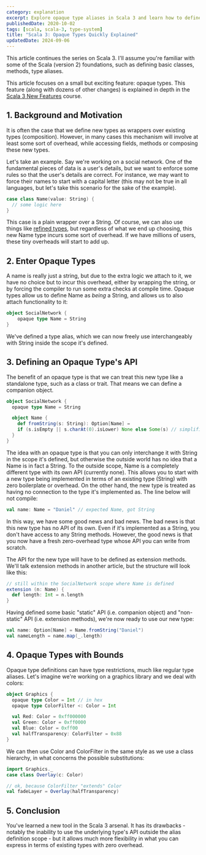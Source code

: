 ```yaml
---
category: explanation
excerpt: Explore opaque type aliases in Scala 3 and learn how to define new types with zero overhead
publishedDate: 2020-10-02
tags: [scala, scala-3, type-system]
title: "Scala 3: Opaque Types Quickly Explained"
updatedDate: 2024-09-06
---
```


This article continues the series on Scala 3. I'll assume you're familiar with some of the Scala (version 2) foundations, such as defining basic classes, methods, type aliases.

This article focuses on a small but exciting feature: opaque types. This feature (along with dozens of other changes) is explained in depth in the [Scala 3 New Features](https://rockthejvm.com/courses/scala-3-new-features) course.

## 1. Background and Motivation

It is often the case that we define new types as wrappers over existing types (composition). However, in many cases this mechanism will involve at least some sort of overhead, while accessing fields, methods or composing these new types.

Let's take an example. Say we're working on a social network. One of the fundamental pieces of data is a user's details, but we want to enforce some rules so that the user's details are correct. For instance, we may want to force their names to start with a capital letter (this may not be true in all languages, but let's take this scenario for the sake of the example).

```scala
case class Name(value: String) {
  // some logic here
}
```

This case is a plain wrapper over a String. Of course, we can also use things like [refined types](https://www.youtube.com/watch?v=IDrGbsupaok), but regardless of what we end up choosing, this new Name type incurs some sort of overhead. If we have millions of users, these tiny overheads will start to add up.

## 2. Enter Opaque Types

A name is really just a string, but due to the extra logic we attach to it, we have no choice but to incur this overhead, either by wrapping the string, or by forcing the compiler to run some extra checks at compile time. Opaque types allow us to define Name as _being_ a String, and allows us to also attach functionality to it:

```scala
object SocialNetwork {
    opaque type Name = String
}
```

We've defined a type alias, which we can now freely use interchangeably with String inside the scope it's defined.

## 3. Defining an Opaque Type's API

The benefit of an opaque type is that we can treat this new type like a standalone type, such as a class or trait. That means we can define a companion object.

```scala
object SocialNetwork {
  opaque type Name = String

  object Name {
    def fromString(s: String): Option[Name] =
    if (s.isEmpty || s.charAt(0).isLower) None else Some(s) // simplified
  }
}
```

The idea with an opaque type is that you can only interchange it with String in the scope it's defined, but otherwise the outside world has no idea that a Name is in fact a String. To the outside scope, Name is a completely different type with its own API (currently none). This allows you to start with a new type being implemented in terms of an existing type (String) with zero boilerplate or overhead. On the other hand, the new type is treated as having no connection to the type it's implemented as. The line below will not compile:

```scala
val name: Name = "Daniel" // expected Name, got String
```

In this way, we have some good news and bad news. The bad news is that this new type has no API of its own. Even if it's implemented as a String, you don't have access to any String methods. However, the good news is that you now have a fresh zero-overhead type whose API you can write from scratch.

The API for the new type will have to be defined as extension methods. We'll talk extension methods in another article, but the structure will look like this:

```scala
// still within the SocialNetwork scope where Name is defined
extension (n: Name) {
  def length: Int = n.length
}
```

Having defined some basic "static" API (i.e. companion object) and "non-static" API (i.e. extension methods), we're now ready to use our new type:

```scala
val name: Option[Name] = Name.fromString("Daniel")
val nameLength = name.map(_.length)
```

## 4. Opaque Types with Bounds

Opaque type definitions can have type restrictions, much like regular type aliases. Let's imagine we're working on a graphics library and we deal with colors:

```scala
object Graphics {
  opaque type Color = Int // in hex
  opaque type ColorFilter <: Color = Int

  val Red: Color = 0xff000000
  val Green: Color = 0xff0000
  val Blue: Color = 0xff00
  val halfTransparency: ColorFilter = 0x88
}
```

We can then use Color and ColorFilter in the same style as we use a class hierarchy, in what concerns the possible substitutions:

```scala
import Graphics._
case class Overlay(c: Color)

// ok, because ColorFilter "extends" Color
val fadeLayer = Overlay(halfTransparency)
```

## 5. Conclusion

You've learned a new tool in the Scala 3 arsenal. It has its drawbacks - notably the inability to use the underlying type's API outside the alias definition scope - but it allows much more flexibility in what you can express in terms of existing types with zero overhead.
